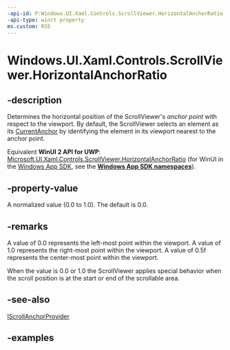 ```yaml
---
-api-id: P:Windows.UI.Xaml.Controls.ScrollViewer.HorizontalAnchorRatio
-api-type: winrt property
ms.custom: RS5
---
```


<!-- Property syntax.
public double HorizontalAnchorRatio { get;  set; }
-->

# Windows.UI.Xaml.Controls.ScrollViewer.HorizontalAnchorRatio

## -description

Determines the horizontal position of the ScrollViewer's *anchor point* with respect to the viewport. By default, the ScrollViewer selects an element as its [CurrentAnchor](iscrollanchorprovider_currentanchor.md) by identifying the element in its viewport nearest to the anchor point.

Equivalent **WinUI 2 API for UWP**: [Microsoft.UI.Xaml.Controls.ScrollViewer.HorizontalAnchorRatio](/windows/winui/api/microsoft.ui.xaml.controls.scrollviewer.horizontalanchorratio) (for WinUI in the [Windows App SDK](/windows/apps/windows-app-sdk/), see the **[Windows App SDK namespaces](/windows/windows-app-sdk/api/winrt/)**).

## -property-value

A normalized value (0.0 to 1.0). The default is 0.0.

## -remarks

A value of 0.0 represents the left-most point within the viewport. A value of 1.0 represents the right-most point within the viewport. A value of 0.5f represents the center-most point within the viewport.

When the value is 0.0 or 1.0 the ScrollViewer applies special behavior when the scroll position is at the start or end of the scrollable area.

## -see-also

[IScrollAnchorProvider](iscrollanchorprovider.md)

## -examples
